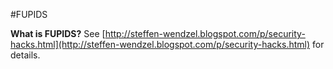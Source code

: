 #FUPIDS

**What is FUPIDS?** See [http://steffen-wendzel.blogspot.com/p/security-hacks.html](http://steffen-wendzel.blogspot.com/p/security-hacks.html) for details.
